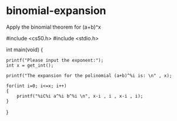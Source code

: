 # binomial-expansion
Apply the binomial theorem for (a+b)^x

#include <cs50.h>
#include <stdio.h>

int main(void)
{

    printf("Please input the exponent:");
    int x = get_int();

    printf("The expansion for the polinomial (a+b)^%i is: \n" , x);

   	for(int i=0; i<=x; i++)
    {
        printf("%iC%i a^%i b^%i \n", x-i , i , x-i , i);
    }
}
